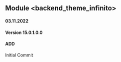 ## Module <backend_theme_infinito>

#### 03.11.2022
#### Version 15.0.1.0.0
#### ADD
Initial Commit


